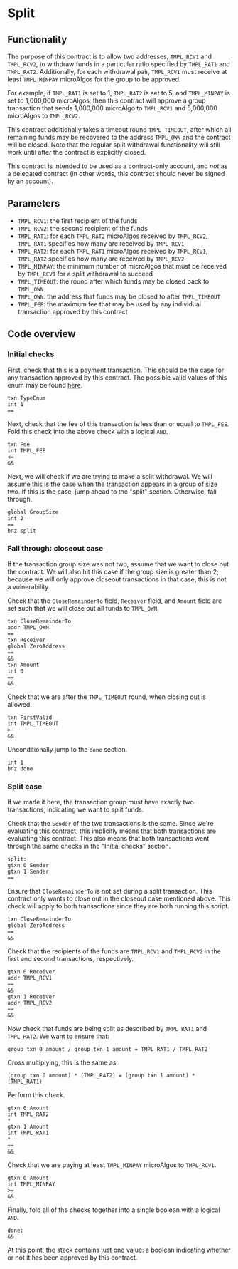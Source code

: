 # Split

## Functionality

The purpose of this contract is to allow two addresses, `TMPL_RCV1` and `TMPL_RCV2`, to withdraw funds in a particular ratio specified by `TMPL_RAT1` and `TMPL_RAT2`. Additionally, for each withdrawal pair, `TMPL_RCV1` must receive at least `TMPL_MINPAY` microAlgos for the group to be approved.

For example, if `TMPL_RAT1` is set to 1, `TMPL_RAT2` is set to 5, and `TMPL_MINPAY` is set to 1,000,000 microAlgos, then this contract will approve a group transaction that sends 1,000,000 microAlgo to `TMPL_RCV1` and 5,000,000 microAlgos to `TMPL_RCV2`.

This contract additionally takes a timeout round `TMPL_TIMEOUT`, after which all remaining funds may be recovered to the address `TMPL_OWN` and the contract will be closed. Note that the regular split withdrawal functionality will still work until after the contract is explicitly closed.

This contract is intended to be used as a contract-only account, and *not* as a delegated contract (in other words, this contract should never be signed by an account).

## Parameters

  - `TMPL_RCV1`: the first recipient of the funds
  - `TMPL_RCV2`: the second recipient of the funds
  - `TMPL_RAT1`: for each `TMPL_RAT2` microAlgos received by `TMPL_RCV2`, `TMPL_RAT1` specifies how many are received by `TMPL_RCV1`
  - `TMPL_RAT2`: for each `TMPL_RAT1` microAlgos received by `TMPL_RCV1`, `TMPL_RAT2` specifies how many are received by `TMPL_RCV2`
  - `TMPL_MINPAY`: the minimum number of microAlgos that must be received by `TMPL_RCV1` for a split withdrawal to succeed
  - `TMPL_TIMEOUT`: the round after which funds may be closed back to `TMPL_OWN`
  - `TMPL_OWN`: the address that funds may be closed to after `TMPL_TIMEOUT`
  - `TMPL_FEE`: the maximum fee that may be used by any individual transaction approved by this contract

## Code overview

### Initial checks

First, check that this is a payment transaction. This should be the case for any transaction approved by this contract. The possible valid values of this enum may be found [here](https://github.com/Orca18/novarand/blob/9978b3aed0643751246af82f5538ba1e7de47310/data/transactions/logic/assembler.go#L569).

```
txn TypeEnum
int 1
==
```

Next, check that the fee of this transaction is less than or equal to `TMPL_FEE`. Fold this check into the above check with a logical `AND`.

```
txn Fee
int TMPL_FEE
<=
&&
```

Next, we will check if we are trying to make a split withdrawal. We will assume this is the case when the transaction appears in a group of size two. If this is the case, jump ahead to the "split" section. Otherwise, fall through.

```
global GroupSize
int 2
==
bnz split
```

### Fall through: closeout case

If the transaction group size was not two, assume that we want to close out the contract. We will also hit this case if the group size is greater than 2; because we will only approve closeout transactions in that case, this is not a vulnerability.

Check that the `CloseRemainderTo` field, `Receiver` field, and `Amount` field are set such that we will close out all funds to `TMPL_OWN`.

```
txn CloseRemainderTo
addr TMPL_OWN
==
txn Receiver
global ZeroAddress
==
&&
txn Amount
int 0
==
&&
```

Check that we are after the `TMPL_TIMEOUT` round, when closing out is allowed.

```
txn FirstValid
int TMPL_TIMEOUT
>
&&
```

Unconditionally jump to the `done` section.

```
int 1
bnz done
```

### Split case

If we made it here, the transaction group must have exactly two transactions, indicating we want to split funds.

Check that the `Sender` of the two transactions is the same. Since we're evaluating this contract, this implicitly means that both transactions are evaluating this contract. This also means that both transactions went through the same checks in the "Initial checks" section.

```
split:
gtxn 0 Sender
gtxn 1 Sender
==
```

Ensure that `CloseRemainderTo` is not set during a split transaction. This contract only wants to close out in the closeout case mentioned above. This check will apply to both transactions since they are both running this script.

```
txn CloseRemainderTo
global ZeroAddress
==
&&
```

Check that the recipients of the funds are `TMPL_RCV1` and `TMPL_RCV2` in the first and second transactions, respectively.

```
gtxn 0 Receiver
addr TMPL_RCV1
==
&&
gtxn 1 Receiver
addr TMPL_RCV2
==
&&
```

Now check that funds are being split as described by `TMPL_RAT1` and `TMPL_RAT2`. We want to ensure that:

`group txn 0 amount / group txn 1 amount = TMPL_RAT1 / TMPL_RAT2`

Cross multiplying, this is the same as:

`(group txn 0 amount) * (TMPL_RAT2) = (group txn 1 amount) * (TMPL_RAT1)`

Perform this check.

```
gtxn 0 Amount
int TMPL_RAT2
*
gtxn 1 Amount
int TMPL_RAT1
*
==
&&
```

Check that we are paying at least `TMPL_MINPAY` microAlgos to `TMPL_RCV1`.

```
gtxn 0 Amount
int TMPL_MINPAY
>=
&&
```

Finally, fold all of the checks together into a single boolean with a logical `AND`.

```
done:
&&
```

At this point, the stack contains just one value: a boolean indicating whether or not it has been approved by this contract.
